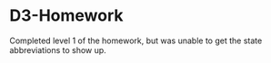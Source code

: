 # D3-Homework

Completed level 1 of the homework, but was unable to get the state abbreviations to show up. 
